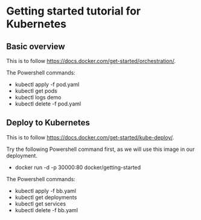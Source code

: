 # Getting started tutorial for Kubernetes

## Basic overview

This is to follow https://docs.docker.com/get-started/orchestration/.

The Powershell commands:

- kubectl apply -f pod.yaml
- kubectl get pods
- kubectl logs demo
- kubectl delete -f pod.yaml

## Deploy to Kubernetes

This is to follow https://docs.docker.com/get-started/kube-deploy/.

Try the following Powershell command first, as we will use this image in our deployment.

- docker run -d -p 30000:80 docker/getting-started

The Powershell commands:

- kubectl apply -f bb.yaml
- kubectl get deployments
- kubectl get services
- kubectl delete -f bb.yaml